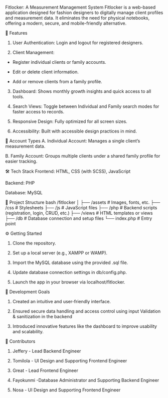 Fitlocker: A Measurement Management System
Fitlocker is a web-based application designed for fashion designers to digitally manage client profiles and measurement data. It eliminates the need for physical notebooks, offering a modern, secure, and mobile-friendly alternative.

🚀 Features
1. User Authentication: Login and logout for registered designers.

2. Client Management:

- Register individual clients or family accounts.

- Edit or delete client information.

- Add or remove clients from a family profile.

3. Dashboard: Shows monthly growth insights and quick access to all tools.

4. Search Views: Toggle between Individual and Family search modes for faster access to records.

5. Responsive Design: Fully optimized for all screen sizes.

6. Accessibility: Built with accessible design practices in mind.


🔐 Account Types
A. Individual Account: Manages a single client’s measurement data.

B. Family Account: Groups multiple clients under a shared family profile for easier tracking.


🛠️ Tech Stack
Frontend: HTML, CSS (with SCSS), JavaScript

Backend: PHP

Database: MySQL


📁 Project Structure
bash
/fitlocker
│
├── /assets          # Images, fonts, etc.
├── /css             # Stylesheets
├── /js              # JavaScript files
├── /php             # Backend scripts (registration, login, CRUD, etc.)
├── /views           # HTML templates or views
├── /db              # Database connection and setup files
└── index.php       # Entry point


⚙️ Getting Started
1. Clone the repository.

2. Set up a local server (e.g., XAMPP or WAMP).

3. Import the MySQL database using the provided .sql file.

4. Update database connection settings in db/config.php.

5. Launch the app in your browser via localhost/fitlocker.


🌱 Development Goals
1. Created an intuitive and user-friendly interface.

2. Ensured secure data handling and access control using input Validation & sanitization in the backend

3. Introduced innovative features like the dashboard to improve usability and scalability.


👥 Contributors
1. Jeffery - Lead Backend Engineer

2. Tomilola - UI Design and Supporting Frontend Engineer

3. Great - Lead Frontend Engineer

4. Fayokunmi -Database Administrator and Supporting Backend Engineer

5. Nosa - UI Design and Supporting Frontend Engineer